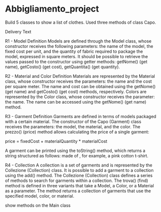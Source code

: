 # Abbigliamento_project
 Build 5 classes to show a list of clothes. Used three methods of class Capo.
 

Delivery Text



R1 - Model Definition
Models are defined through the Model class, whose constructor receives the following parameters: the name of the model, the fixed cost per unit, and the quantity of fabric required to package the model, expressed in square meters.
It should be possible to retrieve the values passed to the constructor using getter methods: getNome() (get name), getCosto() (get cost), getQuantita() (get quantity).

R2 - Material and Color Definition
Materials are represented by the Material class, whose constructor receives the parameters: the name and the cost per square meter. The name and cost can be obtained using the getNome() (get name) and getCosto() (get cost) methods, respectively.
Colors are represented by the Color class, whose constructor receives the parameter: the name. The name can be accessed using the getNome() (get name) method.

R3 - Garment Definition
Garments are defined in terms of models packaged with a certain material. The constructor of the Capo (Garment) class receives the parameters: the model, the material, and the color.
The prezzo() (price) method allows calculating the price of a single garment:

price = fixedCost + materialQuantity * materialCost

A garment can be printed using the toString() method, which returns a string structured as follows:
<model> <color> made of <material>, for example, a pink cotton t-shirt.

R4 - Collection
A collection is a set of garments and is represented by the Collezione (Collection) class.
It is possible to add a garment to a collection using the add() method.
The Collezione (Collection) class defines a series of methods to search for garments within a collection. The trova() (find) method is defined in three variants that take a Model, a Color, or a Material as a parameter. The method returns a collection of garments that use the specified model, color, or material.


show methods on the Main class
